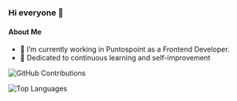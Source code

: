 ### Hi everyone 👋

#### About Me
- 🚀 I’m currently working in Puntospoint as a Frontend Developer.
- 🧠 Dedicated to continuous learning and self-improvement
  
![GitHub Contributions](https://github-readme-streak-stats.herokuapp.com/?user=sbarlett&theme=dracula)

![Top Languages](https://github-readme-stats.vercel.app/api/top-langs/?username=sbarlett&layout=compact&theme=dracula)
